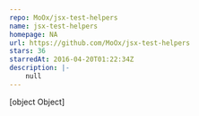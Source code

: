 ```yaml
---
repo: MoOx/jsx-test-helpers
name: jsx-test-helpers
homepage: NA
url: https://github.com/MoOx/jsx-test-helpers
stars: 36
starredAt: 2016-04-20T01:22:34Z
description: |-
    null
---
```


[object Object]
